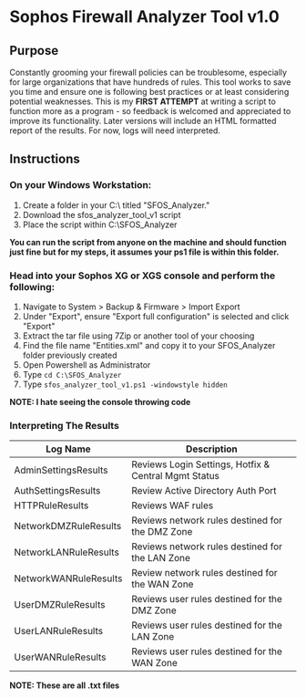 # Sophos Firewall Analyzer Tool v1.0

## Purpose

Constantly grooming your firewall policies can be troublesome, especially for large organizations that have hundreds of rules. This tool works to save you time and ensure one is following best practices or at least considering potential weaknesses. This is my **FIRST ATTEMPT** at writing a script to function more as a program - so feedback is welcomed and appreciated to improve its functionality. Later versions will include an HTML formatted report of the results. For now, logs will need interpreted.

## Instructions

### On your Windows Workstation: 

1) Create a folder in your C:\ titled "SFOS_Analyzer." 
2) Download the sfos_analyzer_tool_v1 script
3) Place the script within C:\SFOS_Analyzer

**You can run the script from anyone on the machine and should function just fine but for my steps, it assumes your ps1 file is within this folder.**

### Head into your Sophos XG or XGS console and perform the following:

1) Navigate to System > Backup & Firmware > Import Export
2) Under "Export", ensure "Export full configuration" is selected and click "Export"
3) Extract the tar file using 7Zip or another tool of your choosing
4) Find the file name "Entities.xml" and copy it to your SFOS_Analyzer folder previously created
5) Open Powershell as Administrator
6) Type `cd C:\SFOS_Analyzer`
7) Type `sfos_analyzer_tool_v1.ps1 -windowstyle hidden`

**NOTE: I hate seeing the console throwing code**

### Interpreting The Results

| Log Name | Description |
| --- | --- |
| AdminSettingsResults | Reviews Login Settings, Hotfix & Central Mgmt Status |
| AuthSettingsResults | Review Active Directory Auth Port |
| HTTPRuleResults | Reviews WAF rules |
| NetworkDMZRuleResults | Reviews network rules destined for the DMZ Zone |
| NetworkLANRuleResults | Reviews network rules destined for the LAN Zone |
| NetworkWANRuleResults | Review network rules destined for the WAN Zone |
| UserDMZRuleResults | Reviews user rules destined for the DMZ Zone |
| UserLANRuleResults | Reviews user rules destined for the LAN Zone |
| UserWANRuleResults | Reviews user rules destined for the WAN Zone |


**NOTE: These are all .txt files**

